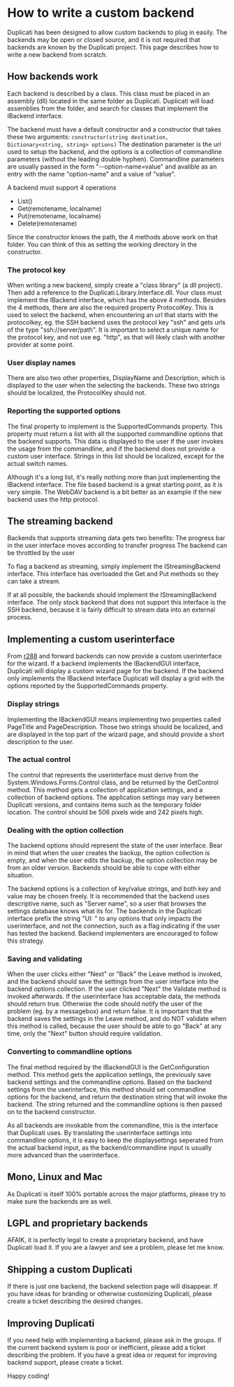 # How to write a custom backend #
Duplicati has been designed to allow custom backends to plug in easily. The backends may be open or closed source, and it is not required that backends are known by the Duplicati project. This page describes how to write a new backend from scratch.

## How backends work ##
Each backend is described by a class. This class must be placed in an assembly (dll) located in the same folder as Duplicati. Duplicati will load assemblies from the folder, and search for classes that implement the IBackend interface.

The backend must have a default constructor and a constructor that takes these two arguments:
`constructor(string destination, Dictionary<string, string> options)`
The destination parameter is the url used to setup the backend, and the options is a collection of commandline parameters (without the leading double hyphen). Commandline parameters are usually passed in the form "--option-name=value" and avalible as an entry with the name "option-name" and a value of "value".

A backend must support 4 operations
  * List()
  * Get(remotename, localname)
  * Put(remotename, localname)
  * Delete(remotename)

Since the constructor knows the path, the 4 methods above work on that folder. You can think of this as setting the working directory in the constructor.

### The protocol key ###
When writing a new backend, simply create a "class library" (a dll project). Then add a reference to the Duplicati.Library.Interface.dll.
Your class must implement the IBackend interface, which has the above 4 methods. Besides the 4 methods, there are also the required property ProtocolKey. This is used to select the backend, when encountering an url that starts with the protocolkey, eg. the SSH backend uses the protocol key "ssh" and gets urls of the type "ssh://server/path". It is important to select a unique name for the protocol key, and not use eg. "http", as that will likely clash with another provider at some point.

### User display names ###

There are also two other properties, DisplayName and Description, which is displayed to the user when the selecting the backends. These two strings should be localized, the ProtocolKey should not.

### Reporting the supported options ###

The final property to implement is the SupportedCommands property. This property must return a list with all the supported commandline options that the backend supports. This data is displayed to the user if the user invokes the usage from the commandline, and if the backend does not provide a custom user interface. Strings in this list should be localized, except for the actual switch names.

Although it's a long list, it's really nothing more than just implementing the IBackend interface.
The file based backend is a great starting point, as it is very simple.
The WebDAV backend is a bit better as an example if the new backend uses the http protocol.

## The streaming backend ##

Backends that supports streaming data gets two benefits:
The progress bar in the user interface moves according to transfer progress
The backend can be throttled by the user

To flag a backend as streaming, simply implement the IStreamingBackend interface.
This interface has overloaded the Get and Put methods so they can take a stream.

If at all possible, the backends should implement the IStreamingBackend interface.
The only stock backend that does not support this interface is the SSH backend, because it is fairly difficult to stream data into an external process.

## Implementing a custom userinterface ##
From [r288](https://code.google.com/p/duplicati/source/detail?r=288) and forward backends can now provide a custom userinterface for the wizard. If a backend implements the IBackendGUI interface, Duplicati will display a custom wizard page for the backend. If the backend only implements the IBackend interface Duplicati will display a grid with the options reported by the SupportedCommands property.

### Display strings ###
Implementing the IBackendGUI means implementing two properties called PageTitle and PageDescription. Those two strings should be localized, and are displayed in the top part of the wizard page, and should provide a short description to the user.

### The actual control ###
The control that represents the userinterface must derive from the System.Windows.Forms.Control class, and be returned by the GetControl method. This method gets a collection of application settings, and a collection of backend options. The application settings may vary between Duplicati versions, and contains items such as the temporary folder location. The control should be 506 pixels wide and 242 pixels high.

### Dealing with the option collection ###
The backend options should represent the state of the user interface. Bear in mind that when the user creates the backup, the option collection is empty, and when the user edits the backup, the option collection may be from an older version. Backends should be able to cope with either situation.

The backend options is a collection of key/value strings, and both key and value may be chosen freely. It is recommended that the backend uses descriptive name, such as "Server name", so a user that browses the settings database knows what its for. The backends in the Duplicati interface prefix the string "UI: " to any options that only impacts the userinterface, and not the connection, such as a flag indicating if the user has tested the backend. Backend implementers are encouraged to follow this strategy.

### Saving and validating ###
When the user clicks either "Next" or "Back" the Leave method is invoked, and the backend should save the settings from the user interface into the backend options collection. If the user clicked "Next" the Validate method is invoked afterwards. If the userinterface has acceptable data, the methods should return true. Otherwise the code should notify the user of the problem (eg. by a messagebox) and return false. It is important that the backend saves the settings in the Leave method, and do NOT validate when this method is called, because the user should be able to go "Back" at any time, only the "Next" button should require validation.

### Converting to commandline options ###
The final method required by the IBackendGUI is the GetConfiguration method. This method gets the application settings, the previously save backend settings and the commandline options. Based on the backend settings from the userinterface, this method should set commandline options for the backend, and return the destination string that will invoke the backend. The string returned and the commandline options is then passed on to the backend constructor.

As all backends are invokable from the commandline, this is the interface that Duplicati uses. By translating the userinterface settings into commandline options, it is easy to keep the displaysettings seperated from the actual backend input, as the backend/commandline input is usually more advanced than the userinterface.

## Mono, Linux and Mac ##
As Duplicati is itself 100% portable across the major platforms, please try to make sure the backends are as well.

## LGPL and proprietary backends ##
AFAIK, it is perfectly legal to create a proprietary backend, and have Duplicati load it. If you are a lawyer and see a problem, please let me know.

## Shipping a custom Duplicati ##
If there is just one backend, the backend selection page will disappear.
If you have ideas for branding or otherwise customizing Duplicati, please create a ticket describing the desired changes.

## Improving Duplicati ##
If you need help with implementing a backend, please ask in the groups.
If the current backend system is poor or inefficient, please add a ticket describing the problem.
If you have a great idea or request for improving backend support, please create a ticket.

Happy coding!